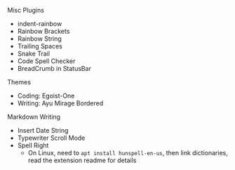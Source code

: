 Misc Plugins
- indent-rainbow
- Rainbow Brackets
- Rainbow String
- Trailing Spaces
- Snake Trail
- Code Spell Checker
- BreadCrumb in StatusBar

Themes
- Coding: Egoist-One
- Writing: Ayu Mirage Bordered

Markdown Writing
- Insert Date String
- Typewriter Scroll Mode
- Spell Right
  - On Linux, need to `apt install hunspell-en-us`, then link dictionaries, read the extension readme for details
